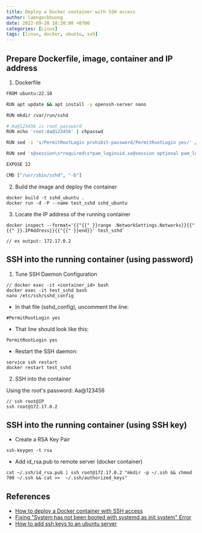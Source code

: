 ```yaml
---
title: Deploy a Docker container with SSH access
author: lamngockhuong
date: 2022-09-20 18:20:00 +0700
categories: [Linux]
tags: [linux, docker, ubuntu, ssh]
---
```


## Prepare Dockerfile, image, container and IP address

1. Dockerfile

```sh
FROM ubuntu:22.10

RUN apt update && apt install -y openssh-server nano

RUN mkdir /var/run/sshd

# Aa@123456 is root password
RUN echo 'root:Aa@123456' | chpasswd

RUN sed -i 's/PermitRootLogin prohibit-password/PermitRootLogin yes/' /etc/ssh/sshd_config

RUN sed 's@session\s*required\s*pam_loginuid.so@session optional pam_loginuid.so@g' -i /etc/pam.d/sshd

EXPOSE 22

CMD ["/usr/sbin/sshd", "-D"]
```

2. Build the image and deploy the container

```console
docker build -t sshd_ubuntu .
docker run -d -P --name test_sshd sshd_ubuntu
```

3. Locate the IP address of the running container

```console
docker inspect --format='{{"{{" }}range .NetworkSettings.Networks}}{{"{{" }}.IPAddress}}{{"{{" }}end}}' test_sshd`

// ex output: 172.17.0.2
```

## SSH into the running container (using password)

1. Tune SSH Daemon Configuration

```console
// docker exec -it <container_id> bash
docker exec -it test_sshd bash
nano /etc/ssh/sshd_config
```

- In that file (sshd_config), uncomment the line:

```shell
#PermitRootLogin yes
```

- That line should look like this:

```shell
PermitRootLogin yes
```

- Restart the SSH daemon:

```console
service ssh restart
docker restart test_sshd
```

2. SSH into the container

Using the root's password: Aa@123456

```console
// ssh root@IP
ssh root@172.17.0.2
```

## SSH into the running container (using SSH key)

- Create a RSA Key Pair

```console
ssh-keygen -t rsa
```

- Add id_rsa.pub to remote server (docker container)

```console
cat ~/.ssh/id_rsa.pub | ssh root@172.17.0.2 "mkdir -p ~/.ssh && chmod 700 ~/.ssh && cat >>  ~/.ssh/authorized_keys"
```

## References

- [How to deploy a Docker container with SSH access](https://www.techrepublic.com/article/deploy-docker-container-ssh-access/)
- [Fixing "System has not been booted with systemd as init system" Error](https://linuxhandbook.com/system-has-not-been-booted-with-systemd/)
- [How to add ssh keys to an ubuntu server](https://medium.com/@williamkwao/how-to-add-ssh-keys-to-an-ubuntu-server-6a3a5b1bee26)
